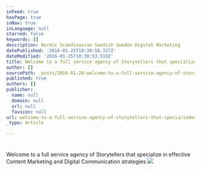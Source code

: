 ```yaml
---
inFeed: true
hasPage: true
inNav: true
inLanguage: null
starred: false
keywords: []
description: Nordic Scandinavian Swedish Sweden Digital Marketing
datePublished: '2016-01-25T10:30:56.327Z'
dateModified: '2016-01-25T10:30:53.519Z'
title: Welcome to a full service agency of Storytellers that specialize in effective Content Marketing and Digital Communication strategies
author: []
sourcePath: _posts/2016-01-20-welcome-to-a-full-service-agency-of-storytellers-that-specia.md
published: true
authors: []
publisher:
  name: null
  domain: null
  url: null
  favicon: null
url: welcome-to-a-full-service-agency-of-storytellers-that-specia/index.html
_type: Article

---
```

# 

Welcome to a full service agency of Storytellers that specialize in effective Content Marketing and Digital Communication strategies
![](https://the-grid-user-content.s3-us-west-2.amazonaws.com/a586a63b-4dfd-4e6b-a4cc-338ca4163c0b.png)